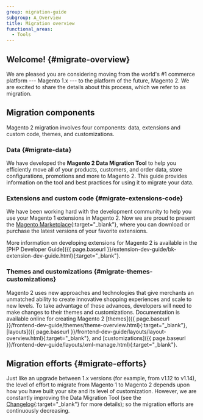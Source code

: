 ```yaml
---
group: migration-guide
subgroup: A_Overview
title: Migration overview
functional_areas:
  - Tools
---
```


## Welcome! {#migrate-overview}

We are pleased you are considering moving from the world's #1 commerce platform --- Magento 1.x --- to the platform of the future, Magento 2. We are excited to share the details about this process, which we refer to as migration.

## Migration components

Magento 2 migration involves four components: data, extensions and custom code, themes, and customizations.

### Data {#migrate-data}

We have developed the **Magento 2 Data Migration Tool** to help you efficiently move all of your products, customers, and order data, store configurations, promotions and more to Magento 2. This guide provides information on the tool and best practices for using it to migrate your data.

### Extensions and custom code {#migrate-extensions-code}
We have been working hard with the development community to help you use your Magento 1 extensions in Magento 2. Now we are proud to present the [Magento Marketplace](https://marketplace.magento.com/){:target="_blank"}, where you can download or purchase the latest versions of your favorite extensions.

More information on developing extensions for Magento 2 is available in the [PHP Developer Guide]({{ page.baseurl }}/extension-dev-guide/bk-extension-dev-guide.html){:target="_blank"}.

### Themes and customizations {#migrate-themes-customizations}

Magento 2 uses new approaches and technologies that give merchants an unmatched ability to create innovative shopping experiences and scale to new levels. To take advantage of these advances, developers will need to make changes to their themes and customizations. Documentation is available online for creating Magento 2 [themes]({{ page.baseurl }}/frontend-dev-guide/themes/theme-overview.html){:target="_blank"}, [layouts]({{ page.baseurl }}/frontend-dev-guide/layouts/layout-overview.html){:target="_blank"}, and [customizations]({{ page.baseurl }}/frontend-dev-guide/layouts/xml-manage.html){:target="_blank"}.

## Migration efforts {#migrate-efforts}

Just like an upgrade between 1.x versions (for example, from v1.12 to v1.14), the level of effort to migrate from Magento 1 to Magento 2 depends upon how you have built your site and its level of customization.
However, we are constantly improving the Data Migration Tool (see the [Changelog](https://github.com/magento/data-migration-tool/blob/2.3/CHANGELOG.md){:target="_blank"} for more details); so the migration efforts are continuously decreasing.
